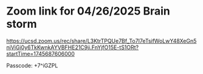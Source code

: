 # Zoom link for 04/26/2025 Brain storm

https://ucsd.zoom.us/rec/share/L3KtrTPQUe7Bf_To7I7eTsifWoLwY48XeGn5njVjGi0y6TkKwnkAYVBFHE21C9ji.FnYjfO15E-tS1ORt?startTime=1745687606000

Passcode: +7^iGZPL
